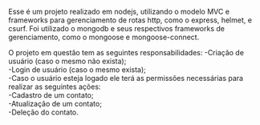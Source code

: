 Esse é um projeto realizado em nodejs, utilizando o modelo MVC e frameworks para gerenciamento de rotas http, como o express, helmet, e csurf.
Foi utilizado o mongodb e seus respectivos frameworks de gerenciamento, como o mongoose e mongoose-connect.


O projeto em questão tem as seguintes responsabilidades:
-Criação de usuário (caso o mesmo não exista); <br/>
-Login de usuário (caso o mesmo exista); <br/>
-Caso o usuário esteja logado ele terá as permissões necessárias para realizar as seguintes ações: <br/>
    -Cadastro de um contato; <br/>
    -Atualização de um contato; <br/>
    -Deleção do contato. <br/>
